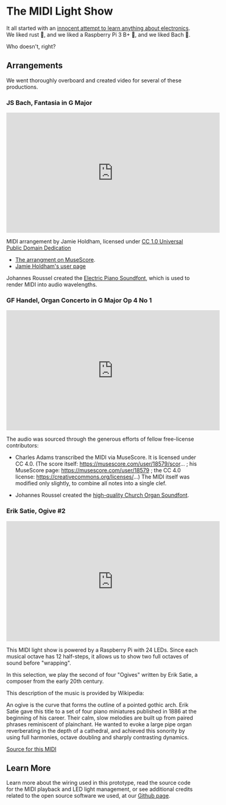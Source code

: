 # The MIDI Light Show

It all started with an [innocent attempt to learn anything about electronics](https://github.com/Terkwood/hello-pi).  We liked rust 🦀, and we liked a Raspberry Pi 3 B+ 🤖, and we liked Bach 🎵.

Who doesn't, right?

## Arrangements

We went thoroughly overboard and created video for several of these productions.

### JS Bach, Fantasia in G Major

<iframe width="560" height="315" src="https://www.youtube.com/embed/QYRhCIzzoi0" frameborder="0" allow="accelerometer; autoplay; encrypted-media; gyroscope; picture-in-picture" allowfullscreen></iframe>

MIDI arrangement by Jamie Holdham, licensed under [CC 1.0 Universal Public Domain Dedication](https://creativecommons.org/publicdomain/zero/1.0/)

- [The arrangment on MuseScore](https://musescore.com/user/5199981/scores/5157919).
- [Jamie Holdham's user page](https://musescore.com/user/5199981)

Johannes Roussel created the [Electric Piano Soundfont](http://www.johannes.fr/), which is used to render MIDI into audio wavelengths.

### GF Handel, Organ Concerto in G Major Op 4 No 1

<iframe width="560" height="315" src="https://www.youtube.com/embed/TB8kNX9LkIo" frameborder="0" allow="accelerometer; autoplay; encrypted-media; gyroscope; picture-in-picture" allowfullscreen></iframe>


The audio was sourced through the generous efforts of fellow free-license contributors:

- Charles Adams transcribed the MIDI via MuseScore.  It is licensed under CC 4.0.  (The score itself: https://musescore.com/user/18579/scor... ; his MuseScore page: https://musescore.com/user/18579 ; the CC 4.0 license: https://creativecommons.org/licenses/...)  The MIDI itself was modified only slightly, to combine all notes into a single clef.

- Johannes Roussel created the [high-quality Church Organ Soundfont](http://www.johannes.fr/).


### Erik Satie, Ogive #2

<iframe width="560" height="315" src="https://www.youtube.com/embed/M-bh_AfZ8rU" frameborder="0" allow="accelerometer; autoplay; encrypted-media; gyroscope; picture-in-picture" allowfullscreen></iframe>


This MIDI light show is powered by a Raspberry Pi with 24 LEDs.  Since each musical octave has 12 half-steps, it allows us to show two full octaves of sound before "wrapping".

In this selection, we play the second of four "Ogives" written by Erik Satie, a composer from the early 20th century. 

This description of the music is provided by Wikipedia:

An ogive is the curve that forms the outline of a pointed gothic arch. Erik Satie gave this title to a set of four piano miniatures published in 1886 at the beginning of his career. Their calm, slow melodies are built up from paired phrases reminiscent of plainchant. He wanted to evoke a large pipe organ reverberating in the depth of a cathedral, and achieved this sonority by using full harmonies, octave doubling and sharply contrasting dynamics.

[Source for this MIDI](https://commons.wikimedia.org/wiki/Image:Erik_Satie_-_Ogive_No.2.mid?uselang=zh/)

## Learn More

Learn more about the wiring used in this prototype, read the source code for the MIDI playback and LED light management, or see additional credits related to the open source software we used, at our [Github page](https://github.com/Terkwood/hello-pi).
